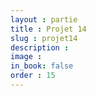 ```yaml
---
layout : partie
title : Projet 14
slug : projet14
description : 
image : 
in_book: false
order : 15
---
```


